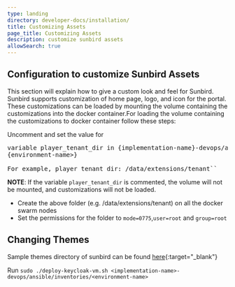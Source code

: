 ```yaml
---
type: landing
directory: developer-docs/installation/
title: Customizing Assets
page_title: Customizing Assets
description: customize sunbird assets
allowSearch: true
---
```

## Configuration to customize Sunbird Assets

This section will explain how to give a custom look and feel for Sunbird. Sunbird supports customization of home page, logo, and icon for the portal. 
These customizations can be loaded by mounting the volume containing the customizations into the docker container.For loading the volume containing the customizations to docker container follow these steps:

Uncomment and set the value for 
<pre>
variable player_tenant_dir in {implementation-name}-devops/ansible/inventories/{environment-name}/group_vars/
{environment-name>}

For example, player_tenant_dir: /data/extensions/tenant``
</pre>

**NOTE**: If the variable `player_tenant_dir` is commented, the volume will not be mounted, and customizations will not be loaded.

- Create the above folder (e.g. /data/extensions/tenant) on all the docker swarm nodes 
- Set the permissions for the folder to `mode=0775`,`user=root` and `group=root`

## Changing Themes

Sample themes directory of sunbird can be  found [here](https://github.com/project-sunbird/sunbird-devops/tree/master/ansible/artifacts){:target="_blank"}

Run `sudo ./deploy-keycloak-vm.sh <implementation-name>-devops/ansible/inventories/<environment-name>`
